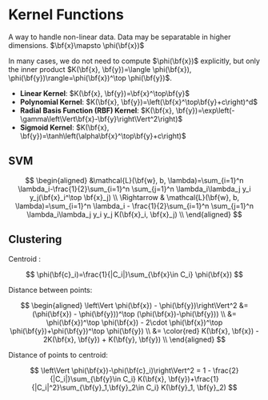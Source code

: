# Kernel Functions

A way to handle non-linear data. Data may be separatable in higher dimensions. $\bf{x}\mapsto \phi(\bf{x})$

In many cases, we do not need to compute $\phi(\bf{x})$ explicitly, but only the inner product $K(\bf{x}, \bf{y})=\langle \phi(\bf{x}), \phi(\bf{y})\rangle=\phi(\bf{x})^\top \phi(\bf{y})$.

- **Linear Kernel**: $K(\bf{x}, \bf{y})=\bf{x}^\top\bf{y}$
- **Polynomial Kernel**: $K(\bf{x}, \bf{y})=\left(\bf{x}^\top\bf{y}+c\right)^d$
- **Radial Basis Function (RBF) Kernel**: $K(\bf{x}, \bf{y})=\exp\left(-\gamma\left\Vert\bf{x}-\bf{y}\right\Vert^2\right)$
- **Sigmoid Kernel**: $K(\bf{x}, \bf{y})=\tanh\left(\alpha\bf{x}^\top\bf{y}+c\right)$

## SVM 

$$
\begin{aligned}
&\mathcal{L}(\bf{w}, b, \lambda)=\sum_{i=1}^n \lambda_i-\frac{1}{2}\sum_{i=1}^n \sum_{j=1}^n \lambda_i\lambda_j y_i y_j(\bf{x}_i^\top \bf{x}_j) \\
\Rightarrow & \mathcal{L}(\bf{w}, b, \lambda)=\sum_{i=1}^n \lambda_i - \frac{1}{2}\sum_{i=1}^n \sum_{j=1}^n \lambda_i\lambda_j y_i y_j K(\bf{x}_i, \bf{x}_j) \\
\end{aligned}
$$

## Clustering

Centroid :

$$
\phi(\bf{c}_i)=\frac{1}{|C_i|}\sum_{\bf{x}\in C_i} \phi(\bf{x})
$$

Distance between points:

$$
\begin{aligned}
\left\Vert \phi(\bf{x}) - \phi(\bf{y})\right\Vert^2 &= (\phi(\bf{x}) - \phi(\bf{y}))^\top (\phi(\bf{x})-\phi(\bf{y})) \\
&= \phi(\bf{x})^\top \phi(\bf{x}) - 2\cdot \phi(\bf{x})^\top \phi(\bf{y})+\phi(\bf{y})^\top \phi(\bf{y}) \\
&= \color{red} K(\bf{x}, \bf{x}) - 2K(\bf{x}, \bf{y}) + K(\bf{y}, \bf{y}) \\
\end{aligned}
$$

Distance of points to centroid:

$$
\left\Vert \phi(\bf{x})-\phi(\bf{c}_i)\right\Vert^2 = 1 - \frac{2}{|C_i|}\sum_{\bf{y}\in C_i} K(\bf{x}, \bf{y})+\frac{1}{|C_i|^2}\sum_{\bf{y}_1,\bf{y}_2\in C_i} K(\bf{y}_1, \bf{y}_2)
$$